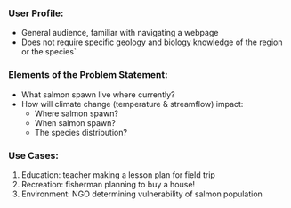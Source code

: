 
### User Profile:
- General audience, familiar with navigating a webpage
- Does not require specific geology and biology knowledge of the region or the species`


### Elements of the Problem Statement:
- What salmon spawn live where currently?
- How will climate change (temperature & streamflow) impact:
  * Where salmon spawn?
  * When salmon spawn?
  * The species distribution?

### Use Cases:
1. Education: teacher making a lesson plan for field trip
2. Recreation: fisherman planning to buy a house!
3. Environment: NGO determining vulnerability of salmon population


